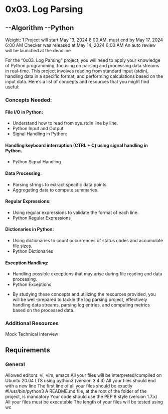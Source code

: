 # 0x03. Log Parsing

## --Algorithm   --Python

 Weight: 1
 Project will start May 13, 2024 6:00 AM, must end by May 17, 2024 6:00 AM
 Checker was released at May 14, 2024 6:00 AM
 An auto review will be launched at the deadline

For the “0x03. Log Parsing” project, you will need to apply your knowledge of Python programming, focusing on parsing and processing data streams in real-time. This project involves reading from standard input (stdin), handling data in a specific format, and performing calculations based on the input data. Here’s a list of concepts and resources that you might find useful:

### Concepts Needed:

#### File I/O in Python:

- Understand how to read from sys.stdin line by line.
- Python Input and Output
- Signal Handling in Python:

#### Handling keyboard interruption (CTRL + C) using signal handling in Python.

- Python Signal Handling

#### Data Processing:

- Parsing strings to extract specific data points.
- Aggregating data to compute summaries.

#### Regular Expressions:

- Using regular expressions to validate the format of each line.
- Python Regular Expressions

#### Dictionaries in Python:

- Using dictionaries to count occurrences of status codes and accumulate file sizes.
- Python Dictionaries

#### Exception Handling:

- Handling possible exceptions that may arise during file reading and data processing.
- Python Exceptions

* By studying these concepts and utilizing the resources provided, you will be well-prepared to tackle the log parsing project, effectively handling data streams, parsing log entries, and computing metrics based on the processed data.

### Additional Resources

Mock Technical Interview

## Requirements

### General

Allowed editors: vi, vim, emacs
All your files will be interpreted/compiled on Ubuntu 20.04 LTS using python3 (version 3.4.3)
All your files should end with a new line
The first line of all your files should be exactly #!/usr/bin/python3
A README.md file, at the root of the folder of the project, is mandatory
Your code should use the PEP 8 style (version 1.7.x)
All your files must be executable
The length of your files will be tested using wc
